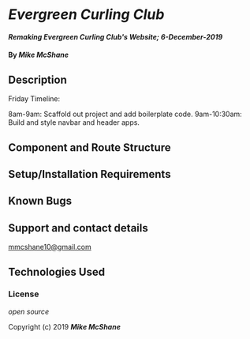# _Evergreen Curling Club_

#### _Remaking Evergreen Curling Club's Website; 6-December-2019_

#### By _**Mike McShane**_

## Description

Friday Timeline:

8am-9am: Scaffold out project and add boilerplate code.
9am-10:30am: Build and style navbar and header apps.

## Component and Route Structure

## Setup/Installation Requirements

## Known Bugs

## Support and contact details

mmcshane10@gmail.com

## Technologies Used

### License

*open source*

Copyright (c) 2019 **_Mike McShane_**